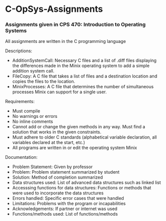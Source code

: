 # C-OpSys-Assignments
### Assignments given in CPS 470: Introduction to Operating Systems

All assignments are written in the C programming language

Descriptions:
  - AdditionSystemCall: Necessary C files and a list of .diff files displaying the differences made in the Minix operating system to add a simple addition system call.
  - FileCopy: A C file that takes a list of files and a destination location and copies the files to the location.
  - MinixProcesses: A C file that determines the number of simultaneous processes Minix can support for a single user.

Requirements:
  - Must compile
  - No warnings or errors
  - No inline comments
  - Cannot add or change the given methods in any way. Must find a solution that works in the given constraints.
  - Must adhere to older C standards (alphabetical variable declaration, all variables declared at the start, etc.)
  - All programs are written in or edit the operating system Minix
 
Documentation:
  - Problem Statement: Given by professor
  - Problem: Problem statement summarized by student
  - Solution: Method of completion summarized
  - Data structures used: List of advanced data structures such as linked list
  - Accesssing functions for data structures: Functions or methods that were used to incorporate the data structures
  - Errors handled: Specific error cases that were handled
  - Limitations: Problems with the program or incapabilities
  - Acknowledgements: If partner or internet was used
  - Functions/methods used: List of functions/methods
  

